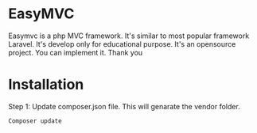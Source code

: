 # EasyMVC
Easymvc is a php MVC framework. It's similar to most popular framework Laravel. It's develop only for educational purpose. It's an opensource project. You can implement it. Thank you

# Installation
Step 1:
Update composer.json file. This will genarate the vendor folder. 
<pre>
<code>Composer update</code>
</pre>
